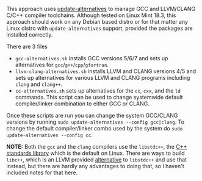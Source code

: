 This approach uses [update-alternatives](https://linux.die.net/man/8/update-alternatives) to manage GCC and LLVM/CLANG C/C++ compiler toolchains.
Although tested on Linux Mint 18.3, this approach should work on any Debian based distro or for that matter any Linux distro with `update-alternatives` support, provided the packages are installed correctly.

There are 3 files

* `gcc-alternatives.sh` installs GCC versions 5/6/7 and sets up alternatives for `gcc`/`g++`/`cpp`/`gfortran`.
* `llvm-clang-alternatives.sh` installs LLVM and CLANG versions 4/5 and sets up alternatives for various LLVM and CLANG programs including `clang` and `clang++`.
* `cc-alternatives.sh` sets up alternatives for the `cc`, `cxx`, and the `ld` commands. This script can be used to change systemwide default compiler/linker combination to either GCC or CLANG.

Once these scripts are run you can change the system GCC/CLANG versions by running `sudo update-alternatives --config gcc|clang`. To change the default compiler/linker combo used by the system do `sudo update-alternatives --config cc`.

**NOTE:** Both the `gcc` and the `clang` compilers use the `libstdc++`, the [C++ standards library](https://gcc.gnu.org/onlinedocs/libstdc++/) which is the default on Linux. There are ways to build `libc++`, which is an LLVM provided [alternative](https://libcxx.llvm.org/) to `libstdc++` and use that instead, but there are hardly any advantages to doing that, so I haven't included notes for that here.
